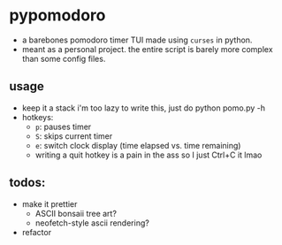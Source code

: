 # pypomodoro
* a barebones pomodoro timer TUI made using `curses` in python.
* meant as a personal project. the entire script is barely more complex than some config files. 

## usage
* keep it a stack i'm too lazy to write this, just do python pomo.py -h
* hotkeys:
    * `p`: pauses timer
    * `S`: skips current timer
    * `e`: switch clock display (time elapsed vs. time remaining)
    * writing a quit hotkey is a pain in the ass so I just Ctrl+C it lmao
## todos:
* make it prettier
    * ASCII bonsaii tree art?
    * neofetch-style ascii rendering?
* refactor